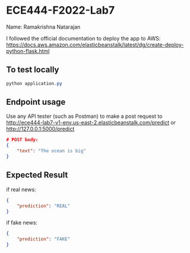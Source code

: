 # ECE444-F2022-Lab7

Name: Ramakrishna Natarajan

I followed the official documentation to deploy the app to AWS:
https://docs.aws.amazon.com/elasticbeanstalk/latest/dg/create-deploy-python-flask.html

## To test locally

```powershell
python application.py
```

## Endpoint usage

Use any API tester (such as Postman) to make a post request to http://ece444-lab7-v1-env.us-east-2.elasticbeanstalk.com/predict or http://127.0.0.1:5000/predict 

```json
# POST body:
{
    "text": "The ocean is big"
}
```

## Expected Result

if real news:
```json
{
    "prediction": "REAL"
}
```

if fake news:
```json
{
    "prediction": "FAKE"
}
```

